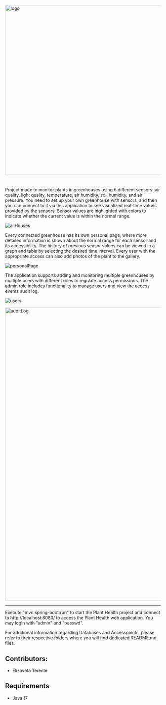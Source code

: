 <img width="550" alt="logo" src="https://github.com/user-attachments/assets/2fec92f6-f20d-4f42-9346-3c176a73c7bb" />
 
# 

Project made to monitor plants in greenhouses using 6 different sensors: air quality, light quality, temperature, air humidity, soil humidity, and air pressure.
You need to set up your own greenhouse with sensors, and then you can connect to it via this application to see visualized real-time values provided by the sensors. Sensor values are highlighted with colors to indicate whether the current value is within the normal range.

![allHouses](https://github.com/user-attachments/assets/d81ee2a2-0c48-4210-b2d4-3cea70830e79)

Every connected greenhouse has its own personal page, where more detailed information is shown about the normal range for each sensor and its accessibility. The history of previous sensor values can be viewed in a graph and table by selecting the desired time interval. Every user with the appropriate access can also add photos of the plant to the gallery.

![personalPage](https://github.com/user-attachments/assets/57e80f94-90d3-4cef-b31d-9387369c1be7)

The application supports adding and monitoring multiple greenhouses by multiple users with different roles to regulate access permissions. The admin role includes functionality to manage users and view the access events audit log.

![users](https://github.com/user-attachments/assets/9c6a2161-3079-4a80-9a8e-2b1fcde5b9f5)

<img width="949" alt="auditLog" src="https://github.com/user-attachments/assets/a8398002-85c9-4591-881a-4a4cb13cadfd" />

---------------------------------------------------------------------------------------------------------------------------------------------------------------------------------

Execute "mvn spring-boot:run" to start the Plant Health project and connect to
http://localhost:8080/ to access the Plant Health web application. You may login
with "admin" and "passwd".

For additional information regarding Databases and Accesspoints, please refer to their respective folders where you will find dedicated README.md files.

## Contributors:
- Elizaveta Terente
## Requirements
- Java 17
